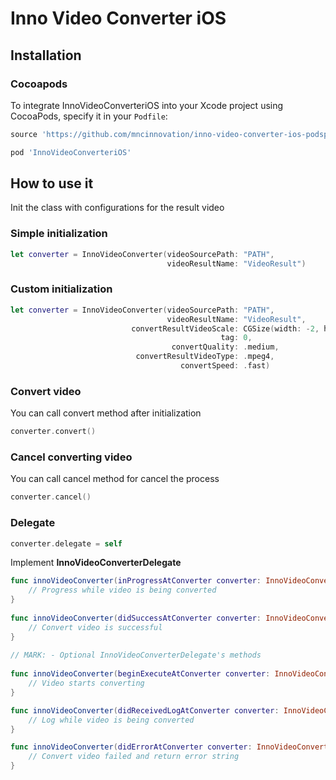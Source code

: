 # Inno Video Converter iOS

## Installation

### Cocoapods

To integrate InnoVideoConverteriOS into your Xcode project using CocoaPods, specify it in your `Podfile`:

```ruby
source 'https://github.com/mncinnovation/inno-video-converter-ios-podspec.git'
```

```ruby
pod 'InnoVideoConverteriOS'
```


## How to use it

Init the class with configurations for the result video

### Simple initialization

```swift
let converter = InnoVideoConverter(videoSourcePath: "PATH",
                                   videoResultName: "VideoResult")
```

### Custom initialization

```swift
let converter = InnoVideoConverter(videoSourcePath: "PATH",
                                   videoResultName: "VideoResult",
                           convertResultVideoScale: CGSize(width: -2, height: 720),
                                               tag: 0,
                                    convertQuality: .medium,
                            convertResultVideoType: .mpeg4,
                                      convertSpeed: .fast)
```

### Convert video

You can call convert method after initialization

```swift
converter.convert()
```

### Cancel converting video

You can call cancel method for cancel the process

```swift
converter.cancel()
```

### Delegate

```swift
converter.delegate = self
```

Implement **InnoVideoConverterDelegate**

```swift
func innoVideoConverter(inProgressAtConverter converter: InnoVideoConverter, percentage: Int) {
    // Progress while video is being converted
}
    
func innoVideoConverter(didSuccessAtConverter converter: InnoVideoConverter, videoPath: String) {
    // Convert video is successful
}
    
// MARK: - Optional InnoVideoConverterDelegate's methods
    
func innoVideoConverter(beginExecuteAtConverter converter: InnoVideoConverter) {
    // Video starts converting
}

func innoVideoConverter(didReceivedLogAtConverter converter: InnoVideoConverter, log: String) {
    // Log while video is being converted
}

func innoVideoConverter(didErrorAtConverter converter: InnoVideoConverter, error: String) {
    // Convert video failed and return error string
}
```
